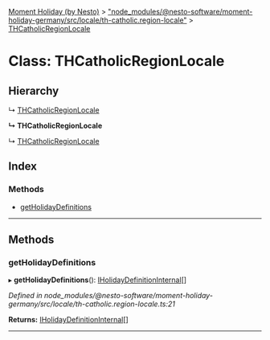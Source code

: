 [Moment Holiday (by Nesto)](../README.md) > ["node_modules/@nesto-software/moment-holiday-germany/src/locale/th-catholic.region-locale"](../modules/_node_modules__nesto_software_moment_holiday_germany_src_locale_th_catholic_region_locale_.md) > [THCatholicRegionLocale](../classes/_node_modules__nesto_software_moment_holiday_germany_src_locale_th_catholic_region_locale_.thcatholicregionlocale.md)

# Class: THCatholicRegionLocale

## Hierarchy

↳  [THCatholicRegionLocale](_node_modules__nesto_software_moment_holiday_germany_src_locale_th_catholic_region_locale_.thcatholicregionlocale.md)

**↳ THCatholicRegionLocale**

↳  [THCatholicRegionLocale](_node_modules__nesto_software_moment_holiday_germany_src_locale_th_catholic_region_locale_.thcatholicregionlocale.md)

## Index

### Methods

* [getHolidayDefinitions](_node_modules__nesto_software_moment_holiday_germany_src_locale_th_catholic_region_locale_.thcatholicregionlocale.md#getholidaydefinitions)

---

## Methods

<a id="getholidaydefinitions"></a>

###  getHolidayDefinitions

▸ **getHolidayDefinitions**(): [IHolidayDefinitionInternal](../interfaces/_node_modules__nesto_software_moment_holiday_core_src_holiday_definition_interface_.iholidaydefinitioninternal.md)[]

*Defined in node_modules/@nesto-software/moment-holiday-germany/src/locale/th-catholic.region-locale.ts:21*

**Returns:** [IHolidayDefinitionInternal](../interfaces/_node_modules__nesto_software_moment_holiday_core_src_holiday_definition_interface_.iholidaydefinitioninternal.md)[]

___

